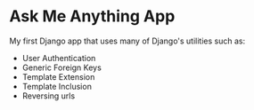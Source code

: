 # Ask Me Anything App

My first Django app that uses many of Django's utilities such as:
- User Authentication
- Generic Foreign Keys
- Template Extension
- Template Inclusion
- Reversing urls
